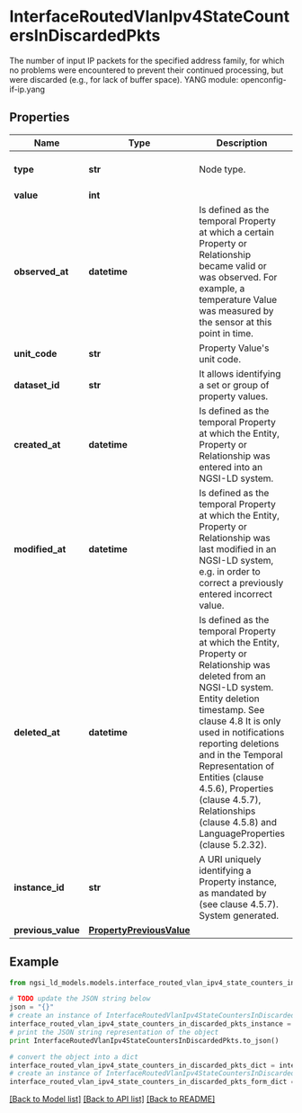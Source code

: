 # InterfaceRoutedVlanIpv4StateCountersInDiscardedPkts

The number of input IP packets for the specified address family, for which no problems were encountered to prevent their continued processing, but were discarded (e.g., for lack of buffer space).  YANG module: openconfig-if-ip.yang 

## Properties

Name | Type | Description | Notes
------------ | ------------- | ------------- | -------------
**type** | **str** | Node type.  | [optional] [default to 'Property']
**value** | **int** |  | 
**observed_at** | **datetime** | Is defined as the temporal Property at which a certain Property or Relationship became valid or was observed. For example, a temperature Value was measured by the sensor at this point in time.  | [optional] 
**unit_code** | **str** | Property Value&#39;s unit code.  | [optional] 
**dataset_id** | **str** | It allows identifying a set or group of property values.  | [optional] 
**created_at** | **datetime** | Is defined as the temporal Property at which the Entity, Property or Relationship was entered into an NGSI-LD system.  | [optional] [readonly] 
**modified_at** | **datetime** | Is defined as the temporal Property at which the Entity, Property or Relationship was last modified in an NGSI-LD system, e.g. in order to correct a previously entered incorrect value.  | [optional] [readonly] 
**deleted_at** | **datetime** | Is defined as the temporal Property at which the Entity, Property or Relationship was deleted from an NGSI-LD system.  Entity deletion timestamp. See clause 4.8 It is only used in notifications reporting deletions and in the Temporal Representation of Entities (clause 4.5.6), Properties (clause 4.5.7), Relationships (clause 4.5.8) and LanguageProperties (clause 5.2.32).  | [optional] [readonly] 
**instance_id** | **str** | A URI uniquely identifying a Property instance, as mandated by (see clause 4.5.7). System generated.  | [optional] [readonly] 
**previous_value** | [**PropertyPreviousValue**](PropertyPreviousValue.md) |  | [optional] 

## Example

```python
from ngsi_ld_models.models.interface_routed_vlan_ipv4_state_counters_in_discarded_pkts import InterfaceRoutedVlanIpv4StateCountersInDiscardedPkts

# TODO update the JSON string below
json = "{}"
# create an instance of InterfaceRoutedVlanIpv4StateCountersInDiscardedPkts from a JSON string
interface_routed_vlan_ipv4_state_counters_in_discarded_pkts_instance = InterfaceRoutedVlanIpv4StateCountersInDiscardedPkts.from_json(json)
# print the JSON string representation of the object
print InterfaceRoutedVlanIpv4StateCountersInDiscardedPkts.to_json()

# convert the object into a dict
interface_routed_vlan_ipv4_state_counters_in_discarded_pkts_dict = interface_routed_vlan_ipv4_state_counters_in_discarded_pkts_instance.to_dict()
# create an instance of InterfaceRoutedVlanIpv4StateCountersInDiscardedPkts from a dict
interface_routed_vlan_ipv4_state_counters_in_discarded_pkts_form_dict = interface_routed_vlan_ipv4_state_counters_in_discarded_pkts.from_dict(interface_routed_vlan_ipv4_state_counters_in_discarded_pkts_dict)
```
[[Back to Model list]](../README.md#documentation-for-models) [[Back to API list]](../README.md#documentation-for-api-endpoints) [[Back to README]](../README.md)


